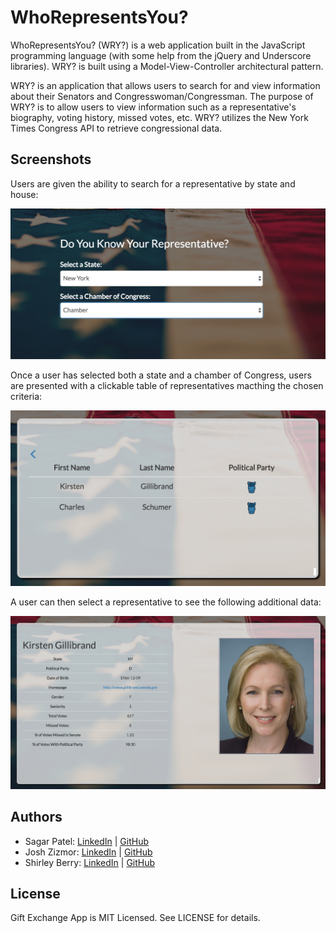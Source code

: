 # WhoRepresentsYou?

WhoRepresentsYou? (WRY?) is a web application built in the JavaScript programming language (with some help from the jQuery and Underscore libraries). WRY? is built using a Model-View-Controller architectural pattern.

WRY? is an application that allows users to search for and view information about their Senators and Congresswoman/Congressman. The purpose of WRY? is to allow users to view information such as a representative's biography, voting history, missed votes, etc. WRY? utilizes the New York Times Congress API to retrieve congressional data.

## Screenshots

Users are given the ability to search for a representative by state and house:

![search-box-screenshot.png](/assets/img/search-box-screenshot.png)

Once a user has selected both a state and a chamber of Congress, users are presented with a clickable table of representatives macthing the chosen criteria:

![results-screenshot.png](/assets/img/results-screenshot.png)

A user can then select a representative to see the following additional data:

![representatives-profile-screenshot.png](/assets/img/representative-profile-screenshot.png)

## Authors

* Sagar Patel: [LinkedIn](https://www.linkedin.com/in/patelsagar) | [GitHub](https://github.com/sagarpatel8384)
* Josh Zizmor: [LinkedIn](https://www.linkedin.com/in/joshzizmor) | [GitHub](https://github.com/jayzee)
* Shirley Berry: [LinkedIn](https://www.linkedin.com/in/shirleylberry) | [GitHub](https://github.com/shirleylberry)

## License

Gift Exchange App is MIT Licensed. See LICENSE for details.
